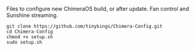 Files to configure new ChimeraOS build, or after update. Fan control and Sunshine streaming.

```
git clone https://github.com/tinykings/Chimera-Config.git
cd Chimera-Config
chmod +x setup.sh
sudo setup.sh
```
